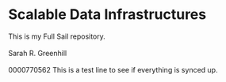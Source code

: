 Scalable Data Infrastructures 
=================

This is my Full Sail repository. 
<br></br>
Sarah R. Greenhill
<br></br>
0000770562
This is a test line to see if everything is synced up. 
